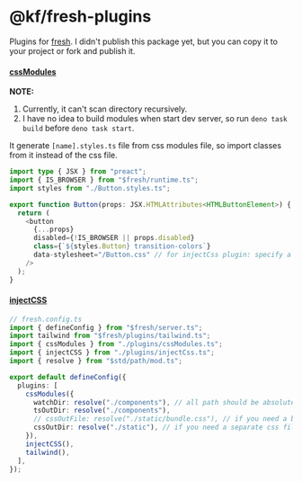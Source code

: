 # @kf/fresh-plugins

Plugins for [fresh](https://fresh.deno.dev). I didn't publish this package yet, but you can copy it to your project or fork and publish it.

#### [cssModules](./plugins/cssModules.ts)

**NOTE:**
1. Currently, it can't scan directory recursively.
2. I have no idea to build modules when start dev server, so run `deno task build` before `deno task start`. 

It generate `[name].styles.ts` file from css modules file, so import classes
from it instead of the css file.

```ts
import type { JSX } from "preact";
import { IS_BROWSER } from "$fresh/runtime.ts";
import styles from "./Button.styles.ts";

export function Button(props: JSX.HTMLAttributes<HTMLButtonElement>) {
  return (
    <button
      {...props}
      disabled={!IS_BROWSER || props.disabled}
      class={`${styles.Button} transition-colors`}
      data-stylesheet="/Button.css" // for injectCss plugin: specify a css file to inject
    />
  );
}
```

#### [injectCSS](./plugins/cssModules.ts)

```ts
// fresh.config.ts
import { defineConfig } from "$fresh/server.ts";
import tailwind from "$fresh/plugins/tailwind.ts";
import { cssModules } from "./plugins/cssModules.ts";
import { injectCSS } from "./plugins/injectCss.ts";
import { resolve } from "$std/path/mod.ts";

export default defineConfig({
  plugins: [
    cssModules({
      watchDir: resolve("./components"), // all path should be absolute
      tsOutDir: resolve("./components"),
      // cssOutFile: resolve("./static/bundle.css"), // if you need a bundled css file, use this
      cssOutDir: resolve("./static"), // if you need a separate css file, use this with injectCSS plugin
    }),
    injectCSS(),
    tailwind(),
  ],
});
```
